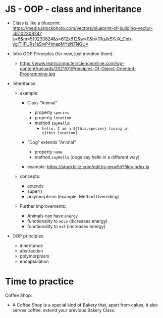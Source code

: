 
# JS - OOP - class and inheritance

<!-- 
  status: draft 
  to-do: improve example
-->



- Class is like a blueprint:
  https://media.istockphoto.com/vectors/blueprint-of-building-vector-id510230824?k=6&m=510230824&s=612x612&w=0&h=1RqJkSYJX_Cpb-ygITjIFURs1aSivP4ImepMYzN7NGU=


- Intro OOP Principles (for now, just mention them): 
  - https://www.learncomputerscienceonline.com/wp-content/uploads/2021/01/Principles-Of-Object-Oriented-Programming.jpg


- Inheritance
  - example:
    - Class "Animal"
      - property `species`
      - property `location`
      - method `sayHello`:
        - `hello, I am a ${this.species} living in ${this.location} `

    - "Dog" extends "Animal"
      - property `name`
      - method `sayHello` (dogs say hello in a different way)

    - example: https://stackblitz.com/edit/js-jeyw5h?file=index.js

    <!-- @todo: improve this example -->


  - concepts:
    - extends
    - super()
    - polymorphism (example: Method Overriding)


  - Further improvements:
    - Animals can have `energy`
    - functionality to `move` (dicreases energy)
    - functionality to `eat` (increases energy)

    <!-- @todo: improve this example -->


- OOP principles:
  - inheritance
  - abstraction
  - polymorphism 
  - encapsulation



# Time to practice

Coffee Shop:
- A Coffee Shop is a special kind of Bakery that, apart from cakes, it also serves coffee: extend your previous Bakery Class.



